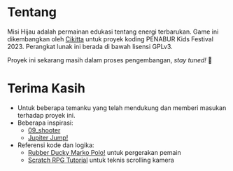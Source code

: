 # Tentang
Misi Hijau adalah permainan edukasi tentang energi terbarukan.
Game ini dikembangkan oleh [Cikitta](https://github.com/Daringcuteseal) untuk proyek koding PENABUR Kids Festival 2023.
Perangkat lunak ini berada di bawah lisensi GPLv3.

Proyek ini sekarang masih dalam proses pengembangan, *stay tuned!* 💫


# Terima Kasih
* Untuk beberapa temanku yang telah mendukung dan memberi masukan terhadap proyek ini.
* Beberapa inspirasi:
    * [09_shooter](https://github.com/kitao/pyxel/blob/main/python/pyxel/examples/09_shooter.py)
    * [Jupiter Jump!](https://scratch.mit.edu/projects/116139254/)
* Referensi kode dan logika:
    * [Rubber Ducky Marko Polo!](https://scratch.mit.edu/projects/68827258/editor/) untuk pergerakan pemain
    * [Scratch RPG Tutorial](https://www.youtube.com/playlist?list=PLy4zsTUHwGJJM6OFblu_t-5I5Yw5SxvhT) untuk teknis scrolling kamera
